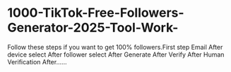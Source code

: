 # 1000-TikTok-Free-Followers-Generator-2025-Tool-Work-
Follow these steps if you want to get 100% followers.First step Email After device select After follower select After Generate After Verify After Human Verification After......
